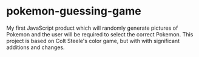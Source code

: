 # pokemon-guessing-game
My first JavaScript product which will randomly generate pictures of Pokemon and the user will be required to select the correct Pokemon. This project is based on Colt Steele's color game, but with with significant additions and changes. 
